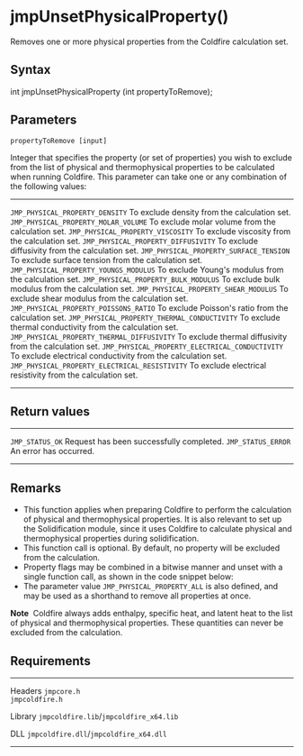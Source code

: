 jmpUnsetPhysicalProperty()
==========================

Removes one or more physical properties from the Coldfire calculation
set.

Syntax
------

int jmpUnsetPhysicalProperty (int propertyToRemove);

Parameters
----------

`propertyToRemove [input]`

Integer that specifies the property (or set of properties) you wish to
exclude from the list of physical and thermophysical properties to be
calculated when running Coldfire. This parameter can take one or any
combination of the following values:

  ------------------------------------------------- --------------------------------------------------------------
  `JMP_PHYSICAL_PROPERTY_DENSITY`                   To exclude density from the calculation set.
  `JMP_PHYSICAL_PROPERTY_MOLAR_VOLUME`              To exclude molar volume from the calculation set.
  `JMP_PHYSICAL_PROPERTY_VISCOSITY`                 To exclude viscosity from the calculation set.
  `JMP_PHYSICAL_PROPERTY_DIFFUSIVITY`               To exclude diffusivity from the calculation set.
  `JMP_PHYSICAL_PROPERTY_SURFACE_TENSION`           To exclude surface tension from the calculation set.
  `JMP_PHYSICAL_PROPERTY_YOUNGS_MODULUS`            To exclude Young's modulus from the calculation set.
  `JMP_PHYSICAL_PROPERTY_BULK_MODULUS`              To exclude bulk modulus from the calculation set.
  `JMP_PHYSICAL_PROPERTY_SHEAR_MODULUS`             To exclude shear modulus from the calculation set.
  `JMP_PHYSICAL_PROPERTY_POISSONS_RATIO`            To exclude Poisson's ratio from the calculation set.
  `JMP_PHYSICAL_PROPERTY_THERMAL_CONDUCTIVITY`      To exclude thermal conductivity from the calculation set.
  `JMP_PHYSICAL_PROPERTY_THERMAL_DIFFUSIVITY`       To exclude thermal diffusivity from the calculation set.
  `JMP_PHYSICAL_PROPERTY_ELECTRICAL_CONDUCTIVITY`   To exclude electrical conductivity from the calculation set.
  `JMP_PHYSICAL_PROPERTY_ELECTRICAL_RESISTIVITY`    To exclude electrical resistivity from the calculation set.
  ------------------------------------------------- --------------------------------------------------------------

Return values
-------------

  -------------------- ------------------------------------------
  `JMP_STATUS_OK`      Request has been successfully completed.
  `JMP_STATUS_ERROR`   An error has occurred.
  -------------------- ------------------------------------------

Remarks
-------

-   This function applies when preparing Coldfire to perform the
    calculation of physical and thermophysical properties. It is also
    relevant to set up the Solidification module, since it uses Coldfire
    to calculate physical and thermophysical properties
    during solidification.
-   This function call is optional. By default, no property will be
    excluded from the calculation.
-   Property flags may be combined in a bitwise manner and unset with a
    single function call, as shown in the code snippet below:
-   The parameter value `JMP_PHYSICAL_PROPERTY_ALL` is also defined, and
    may be used as a shorthand to remove all properties at once.

**Note**  Coldfire always adds enthalpy, specific heat, and latent heat
to the list of physical and thermophysical properties. These quantities
can never be excluded from the calculation.

Requirements
------------

  --------- -----------------------------------------
  Headers   `jmpcore.h`\
            `jmpcoldfire.h`

  Library   `jmpcoldfire.lib`/`jmpcoldfire_x64.lib`

  DLL       `jmpcoldfire.dll`/`jmpcoldfire_x64.dll`
  --------- -----------------------------------------


